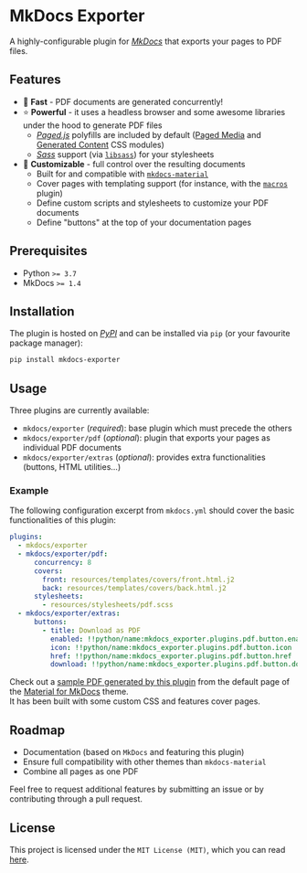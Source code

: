 # MkDocs Exporter

A highly-configurable plugin for [*MkDocs*](https://github.com/mkdocs/mkdocs) that exports your pages to PDF files.

## Features

- 🚀 **Fast** - PDF documents are generated concurrently!
- ⭐ **Powerful** - it uses a headless browser and some awesome libraries under the hood to generate PDF files
  - [*Paged.js*](https://github.com/pagedjs/pagedjs) polyfills are included by default ([Paged Media](https://www.w3.org/TR/css-page-3/) and [Generated Content](https://www.w3.org/TR/css-gcpm-3/) CSS modules)
  - [*Sass*](https://sass-lang.com/) support (via [`libsass`](https://github.com/sass/libsass-python)) for your stylesheets
- 🎨 **Customizable** - full control over the resulting documents
  - Built for and compatible with [`mkdocs-material`](https://github.com/squidfunk/mkdocs-material)
  - Cover pages with templating support (for instance, with the [`macros`](https://github.com/fralau/mkdocs_macros_plugin) plugin)
  - Define custom scripts and stylesheets to customize your PDF documents
  - Define "buttons" at the top of your documentation pages

## Prerequisites

- Python `>= 3.7`
- MkDocs `>= 1.4`

## Installation

The plugin is hosted on [*PyPI*](https://pypi.org/project/mkdocs-exporter/) and can be installed via `pip` (or your favourite package manager):

```bash
pip install mkdocs-exporter
```

## Usage

Three plugins are currently available:

- `mkdocs/exporter` (*required*): base plugin which must precede the others
- `mkdocs/exporter/pdf` (*optional*): plugin that exports your pages as individual PDF documents
- `mkdocs/exporter/extras` (*optional*): provides extra functionalities (buttons, HTML utilities...)

### Example

The following configuration excerpt from `mkdocs.yml` should cover the basic functionalities of this plugin:

```yaml
plugins:
  - mkdocs/exporter
  - mkdocs/exporter/pdf:
      concurrency: 8
      covers:
        front: resources/templates/covers/front.html.j2
        back: resources/templates/covers/back.html.j2
      stylesheets:
        - resources/stylesheets/pdf.scss
  - mkdocs/exporter/extras:
      buttons:
        - title: Download as PDF
          enabled: !!python/name:mkdocs_exporter.plugins.pdf.button.enabled
          icon: !!python/name:mkdocs_exporter.plugins.pdf.button.icon
          href: !!python/name:mkdocs_exporter.plugins.pdf.button.href
          download: !!python/name:mkdocs_exporter.plugins.pdf.button.download
```

Check out a [sample PDF generated by this plugin](examples/example.pdf) from the default page of the [Material for MkDocs](https://squidfunk.github.io/mkdocs-material) theme.  
It has been built with some custom CSS and features cover pages.

## Roadmap

- Documentation (based on `MkDocs` and featuring this plugin)
- Ensure full compatibility with other themes than `mkdocs-material`
- Combine all pages as one PDF

Feel free to request additional features by submitting an issue or by contributing through a pull request.

## License

This project is licensed under the `MIT License (MIT)`, which you can read [here](LICENSE).
